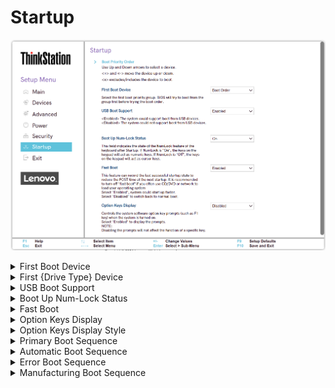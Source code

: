 # Startup #

![](./img/ts_startup.png)
<!--![](./img/startup.png)-->

<details><summary>First Boot Device</summary>

BIOS will try to boot from the group first before trying the boot order.

Options:

1. **Boot Order** – Default. 
2. Network
3. SATA Drive
4. M.2 Drive
5. PCIE Drive
6. USB HDD
7. USB CDROM

| WMI Setting name | Values | SVP / SMP Req'd | AMD/Intel |
|:---|:---|:---|:---|
| FirstBootDevice | Boot Order, NetWork, SATA Drive, M.2 Drive, PCIe Drive, USB HDD, USB CDROM | yes | Intel |
</details>

<details><summary>First {Drive Type} Device</summary>

Select the first boot device from the designated group:

{Drive Type} means one of:
 - Network
 - SATA
 - M.2
 - PCIE.

1. **Disabled** – system will try to boot from all the devices in the group. Default.
2. Other options will show the relevant list of devices in the group depending on the selected item in 'First Boot Device': 'Network', 'SATA Drive', 'M.2 Drive' or 'PCIE'.

</details>

<details><summary>USB Boot Support</summary>

Options:

1. **Enabled** – Default. The system could support boot from USB devices.
2. Disabled - The system could not support boot from USB devices.

| WMI Setting name | Values | SVP / SMP Req'd | AMD/Intel |
|:---|:---|:---|:---|
| USBBootSupport | Enabled, Disabled | yes | Both |
</details>

<details><summary>Boot Up Num-Lock Status</summary>

Whether keys on the keypad will act as numeric keys.

Options:

1. **On** – numeric keys. Default. 
2. Off – cursor keys.

| WMI Setting name | Values | SVP / SMP Req'd | AMD/Intel |
|:---|:---|:---|:---|
| BootUpNumLockStatus | Off, On | yes | Both |
</details>


<details><summary>Fast Boot</summary>

 Whether to record the last successful startup state to reduce the POST time at the next startup.

!> We recommend turning off “Fast Boot” if you often use CD/DVD or network to load your operating system.

Options:

1. **Enabled** – Default. 
2. Disabled.

| WMI Setting name | Values | SVP / SMP Req'd | AMD/Intel |
|:---|:---|:---|:---|
| FastBoot | Disabled, Enabled | yes | Intel |
</details>


<details><summary>Option Keys Display</summary>

Whether to display option key prompts (such as F1 key) when the system is turned on.<br>

Options:

1. Enabled. 
2. **Disabled** - Default.

?> Disabling the prompts will not affect the function of a specific key.

| WMI Setting name | Values | SVP / SMP Req'd | AMD/Intel |
|:---|:---|:---|:---|
| OptionKeysDisplay | Disabled, Enabled | yes | Both |
</details>


<details><summary>Option Keys Display Style</summary>

?> Visible only if `Option Keys Display` is `Enabled` state.

Which prompts to display on the POST logo screen when the system is turned on.

Options:

1. **Normal** – prompt for the Enter key and display a menu. Default.
2. Legacy – prompt for F1 and F12.

<!-- | WMI Setting name | Values | SVP / SMP Req'd | AMD/Intel |
|:---|:---|:---|:---|
| OptionKeysDisplayStyle | Normal, Legacy | yes | Both | -->
</details>

<details><summary>Primary Boot Sequence</summary>

?> This sequence is used when the system is powered up normally.

Use Up and Down arrows to select a device.

`+` and `-` move the device up or down.

`x` excludes / includes the device from the boot sequence.

| WMI Setting name | Values | SVP or SMP Req'd | AMD/Intel |
|:---|:---|:---|:---|
| PrimaryBootSequence | M.2 Drive |  | AMD | 

</details>

<details><summary>Automatic Boot Sequence</summary>

?> This sequence is used when a communication device wakes the system up.

Use Up and Down arrows to select a device.

`+` and `-` move the device up or down.

`x` excludes / includes the device from the boot sequence.

| WMI Setting name | Values | SVP or SMP Req'd | AMD/Intel |
|:---|:---|:---|:---|
| AutomaticBootSequence | M.2 Drive |  | AMD |

</details>

<details><summary>Error Boot Sequence</summary>

?> This sequence is used when BIOS determines that an error has occurred.

Use Up and Down arrows to select a device.

`+` and `-` move the device up or down.

`x` excludes / includes the device from the boot sequence.

| WMI Setting name | Values | SVP or SMP Req'd | AMD/Intel |
|:---|:---|:---|:---|
| ErrorBootSequence | M.2 Drive |  | AMD | 

</details>

<details><summary>Manufacturing Boot Sequence</summary>

Use Up and Down arrows to select a device.

`+` and `-` move the device up or down.

`x` excludes / includes the device from the boot sequence.
<!-- 
| WMI Setting name | Values | SVP or SMP Req'd | AMD/Intel |
|:---|:---|:---|:---|
| setting_name | setting_values | yes_no | both | -->

</details>
